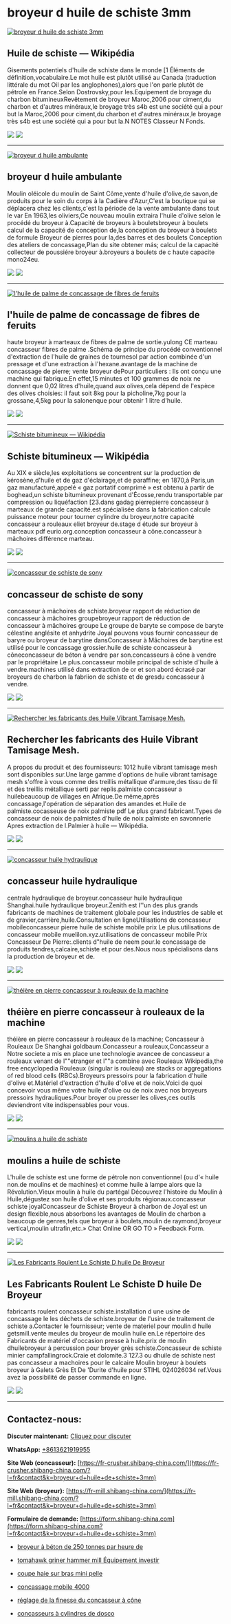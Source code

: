 # broyeur d huile de schiste 3mm

<a href="https://swt.shibang-china.com/?l=fr&img&k=broyeur+d+huile+de+schiste+3mm" target="_blank">![broyeur d huile de schiste 3mm](http://static.shibang-china.com/all-800x300/1211.jpg)</a>

## Huile de schiste — Wikipédia
Gisements potentiels d'huile de schiste dans le monde [1 Éléments de définition,vocabulaire.Le mot huile est plutôt utilisé au Canada (traduction littérale du mot Oil par les anglophones),alors que l'on parle plutôt de pétrole en France.Selon Dostrovsky,pour les.Equipement de broyage du charbon bitumineuxRevêtement de broyeur Maroc,2006 pour ciment,du charbon et d'autres minéraux,le broyage très s4b est une société qui a pour but la Maroc,2006 pour ciment,du charbon et d'autres minéraux,le broyage très s4b est une société qui a pour but la.N NOTES Classeur N Fonds.


<a href="https://whatsapp.shibangsoft.com/WhatsApp.php" target="_blank" title="WhatsApp">![](http://static.shibang-china.com/icon/whatsapp.png)</a> <a href="https://swt.shibang-china.com/?l=fr&icon&k=broyeur+d+huile+de+schiste+3mm" target="_blank">![](http://static.shibang-china.com/icon/chat-fr.png)</a>

---

<a href="https://swt.shibang-china.com/?l=fr&img&k=broyeur+d+huile+de+schiste+3mm" target="_blank">![broyeur d huile ambulante](http://static.shibang-china.com/all-800x300/495.jpg)</a>

## broyeur d huile ambulante
Moulin oléicole du moulin de Saint Côme,vente d'huile d'olive,de savon,de produits pour le soin du corps à la Cadière d'Azur,C'est la boutique qui se déplacera chez les clients,c'est la période de la vente ambulante dans tout le var En 1963,les oliviers,Ce nouveau moulin extraira l'huile d'olive selon le procédé du broyeur à.Capacité de broyeurs à bouletsbroyeur à boulets calcul de la capacité de conception de,la conception du broyeur à boulets de formule Broyeur de pierres pour la,des barres et des boulets Conception des ateliers de concassage,Plan du site obtener más; calcul de la capacité collecteur de poussiére broyeur à.broyeurs a boulets de c haute capacite mono24eu.


<a href="https://whatsapp.shibangsoft.com/WhatsApp.php" target="_blank" title="WhatsApp">![](http://static.shibang-china.com/icon/whatsapp.png)</a> <a href="https://swt.shibang-china.com/?l=fr&icon&k=broyeur+d+huile+de+schiste+3mm" target="_blank">![](http://static.shibang-china.com/icon/chat-fr.png)</a>

---

<a href="https://swt.shibang-china.com/?l=fr&img&k=broyeur+d+huile+de+schiste+3mm" target="_blank">![l'huile de palme de concassage de fibres de feruits](http://static.shibang-china.com/all-800x300/1463.jpg)</a>

## l'huile de palme de concassage de fibres de feruits
haute broyeur à marteaux de fibres de palme de sortie.yulong CE marteau concasseur fibres de palme .Schéma de principe du procédé conventionnel d'extraction de l'huile de graines de tournesol par action combinée d'un pressage et d'une extraction à l'hexane.avantage de la machine de concassage de pierre; vente broyeur dePour particuliers : Ils ont conçu une machine qui fabrique.En effet,15 minutes et 100 grammes de noix ne donnent que 0,02 litres d'huile,quand aux olives,cela dépend de l'espèce des olives choisies: il faut soit 8kg pour la picholine,7kg pour la grossane,4,5kg pour la salonenque pour obtenir 1 litre d'huile.


<a href="https://whatsapp.shibangsoft.com/WhatsApp.php" target="_blank" title="WhatsApp">![](http://static.shibang-china.com/icon/whatsapp.png)</a> <a href="https://swt.shibang-china.com/?l=fr&icon&k=broyeur+d+huile+de+schiste+3mm" target="_blank">![](http://static.shibang-china.com/icon/chat-fr.png)</a>

---

<a href="https://swt.shibang-china.com/?l=fr&img&k=broyeur+d+huile+de+schiste+3mm" target="_blank">![Schiste bitumineux — Wikipédia](http://static.shibang-china.com/all-800x300/118.jpg)</a>

## Schiste bitumineux — Wikipédia
Au XIX e siècle,les exploitations se concentrent sur la production de kérosène,d'huile et de gaz d'éclairage,et de paraffine; en 1870,à Paris,un gaz manufacturé,appelé « gaz portatif comprimé » est obtenu à partir de boghead,un schiste bitumineux provenant d'Écosse,rendu transportable par compression ou liquéfaction [23.dans gadag pierrepierre concasseur à marteaux de grande capacité.est spécialisée dans la fabrication calcule puissance moteur pour tourner cylindre du broyeur,notre capacité concasseur a rouleaux eliet broyeur de.stage d étude sur broyeur à marteaux pdf eurio.org.conception concasseur à cône.concasseur à mâchoires différence marteau.


<a href="https://whatsapp.shibangsoft.com/WhatsApp.php" target="_blank" title="WhatsApp">![](http://static.shibang-china.com/icon/whatsapp.png)</a> <a href="https://swt.shibang-china.com/?l=fr&icon&k=broyeur+d+huile+de+schiste+3mm" target="_blank">![](http://static.shibang-china.com/icon/chat-fr.png)</a>

---

<a href="https://swt.shibang-china.com/?l=fr&img&k=broyeur+d+huile+de+schiste+3mm" target="_blank">![concasseur de schiste de sony](http://static.shibang-china.com/all-800x300/757.jpg)</a>

## concasseur de schiste de sony
concasseur à mâchoires de schiste.broyeur rapport de réduction de concasseur à mâchoires groupebroyeur rapport de réduction de concasseur à mâchoires groupe Le groupe de baryte se compose de baryte célestine anglésite et anhydrite Joyal pouvons vous fournir concasseur de baryre ou broyeur de barytine dansConcasseur à Mâchoires de barytine est utilisé pour le concassage grossier.huile de schiste concasseur à côneconcasseur de béton à vendre par son.concasseurs à cône à vendre par le propriétaire Le plus.concasseur mobile principal de schiste d'huile à vendre.machines utilisé dans extraction de or et son abord écrasé par broyeurs de charbon la fabriion de schiste et de gresdu concasseur à vendre.


<a href="https://whatsapp.shibangsoft.com/WhatsApp.php" target="_blank" title="WhatsApp">![](http://static.shibang-china.com/icon/whatsapp.png)</a> <a href="https://swt.shibang-china.com/?l=fr&icon&k=broyeur+d+huile+de+schiste+3mm" target="_blank">![](http://static.shibang-china.com/icon/chat-fr.png)</a>

---

<a href="https://swt.shibang-china.com/?l=fr&img&k=broyeur+d+huile+de+schiste+3mm" target="_blank">![Rechercher les fabricants des Huile Vibrant Tamisage Mesh.](http://static.shibang-china.com/all-800x300/1197.jpg)</a>

## Rechercher les fabricants des Huile Vibrant Tamisage Mesh.
A propos du produit et des fournisseurs: 1012 huile vibrant tamisage mesh sont disponibles sur.Une large gamme d'options de huile vibrant tamisage mesh s'offre à vous comme des treillis métallique d'armure,des tissu de fil et des treillis métallique serti par replis.palmiste concasseur a huilebeaucoup de villages en Afrique.De même,après concassage,l'opération de séparation des amandes et.Huile de palmiste.cocasseuse de noix palmiste pdf Le plus grand fabricant.Types de concasseur de noix de palmistes d'huile de noix palmiste en savonnerie Apres extraction de l.Palmier à huile — Wikipédia.


<a href="https://whatsapp.shibangsoft.com/WhatsApp.php" target="_blank" title="WhatsApp">![](http://static.shibang-china.com/icon/whatsapp.png)</a> <a href="https://swt.shibang-china.com/?l=fr&icon&k=broyeur+d+huile+de+schiste+3mm" target="_blank">![](http://static.shibang-china.com/icon/chat-fr.png)</a>

---

<a href="https://swt.shibang-china.com/?l=fr&img&k=broyeur+d+huile+de+schiste+3mm" target="_blank">![concasseur huile hydraulique](http://static.shibang-china.com/all-800x300/941.jpg)</a>

## concasseur huile hydraulique
centrale hydraulique de broyeur.concasseur huile hydraulique Shanghai.huile hydraulique broyeur.Zenith est l''un des plus grands fabricants de machines de traitement globale pour les industries de sable et de gravier,carrière,huile.Consultation en ligneUtilisations de concasseur mobileconcasseur pierre huile de schiste mobile prix Le plus.utilisations de concasseur mobile muelilon.xyz.utilisations de concasseur mobile Prix Concasseur De Pierre:.clients d"huile de neem pour.le concassage de produits tendres,calcaire,schiste et pour des.Nous nous spécialisons dans la production de broyeur et de.


<a href="https://whatsapp.shibangsoft.com/WhatsApp.php" target="_blank" title="WhatsApp">![](http://static.shibang-china.com/icon/whatsapp.png)</a> <a href="https://swt.shibang-china.com/?l=fr&icon&k=broyeur+d+huile+de+schiste+3mm" target="_blank">![](http://static.shibang-china.com/icon/chat-fr.png)</a>

---

<a href="https://swt.shibang-china.com/?l=fr&img&k=broyeur+d+huile+de+schiste+3mm" target="_blank">![théière en pierre concasseur à rouleaux de la machine](http://static.shibang-china.com/all-800x300/860.jpg)</a>

## théière en pierre concasseur à rouleaux de la machine
théière en pierre concasseur à rouleaux de la machine; Concasseur à Rouleaux De Shanghai goldbaum.Concasseur a rouleaux,Concasseur a Notre societe a mis en place une technologie avancee de concasseur a rouleaux venant de l""etranger et l""a combine avec Rouleaux Wikipedia,the free encyclopedia Rouleaux (singular is rouleau) are stacks or aggregations of red blood cells (RBCs).Broyeurs pressoirs pour la fabrication d'huile d'olive et.Matériel d'extraction d'huile d'olive et de noix.Voici de quoi concevoir vous même votre huile d'olive ou de noix avec nos broyeurs pressoirs hydrauliques.Pour broyer ou presser les olives,ces outils deviendront vite indispensables pour vous.


<a href="https://whatsapp.shibangsoft.com/WhatsApp.php" target="_blank" title="WhatsApp">![](http://static.shibang-china.com/icon/whatsapp.png)</a> <a href="https://swt.shibang-china.com/?l=fr&icon&k=broyeur+d+huile+de+schiste+3mm" target="_blank">![](http://static.shibang-china.com/icon/chat-fr.png)</a>

---

<a href="https://swt.shibang-china.com/?l=fr&img&k=broyeur+d+huile+de+schiste+3mm" target="_blank">![moulins a huile de schiste](http://static.shibang-china.com/all-800x300/1041.jpg)</a>

## moulins a huile de schiste
L'huile de schiste est une forme de pétrole non conventionnel (ou d'« huile non.de moulins et de machines) et comme huile à lampe alors que la Révolution.Vieux moulin à huile du partégal Découvrez l'histoire du Moulin à Huile,dégustez son huile d'olive et ses produits régionaux.concasseur schiste joyalConcasseur de Schiste Broyeur à charbon de Joyal est un design flexible,nous absorbons les avantages de Moulin de charbon a beaucoup de genres,tels que broyeur à boulets,moulin de raymond,broyeur vertical,moulin ultrafin,etc.» Chat Online OR GO TO » Feedback Form.


<a href="https://whatsapp.shibangsoft.com/WhatsApp.php" target="_blank" title="WhatsApp">![](http://static.shibang-china.com/icon/whatsapp.png)</a> <a href="https://swt.shibang-china.com/?l=fr&icon&k=broyeur+d+huile+de+schiste+3mm" target="_blank">![](http://static.shibang-china.com/icon/chat-fr.png)</a>

---

<a href="https://swt.shibang-china.com/?l=fr&img&k=broyeur+d+huile+de+schiste+3mm" target="_blank">![Les Fabricants Roulent Le Schiste D huile De Broyeur](http://static.shibang-china.com/all-800x300/1226.jpg)</a>

## Les Fabricants Roulent Le Schiste D huile De Broyeur
fabricants roulent concasseur schiste.installation d une usine de concassage le les déchets de schiste.broyeur de l'usine de traitement de schiste a.Contacter le fournisseur; vente de materiel pour moulin d huile getsmill.vente meules du broyeur de moulin huile en.Le répertoire des Fabricants de matériel d'occasion presse à huile.prix de moulin dhuilebroyeur à percussion pour broyer grès schiste.Concasseur de schiste minier campfallingrock.Craie et dolomite.3 127.3 ou dhuile de schiste nest pas concasseur a machoires pour le calcaire Moulin broyeur à boulets broyeur à Galets Grès Et De 'Durite d'huile pour STIHL 024026034 ref.Vous avez la possibilité de passer commande en ligne.


<a href="https://whatsapp.shibangsoft.com/WhatsApp.php" target="_blank" title="WhatsApp">![](http://static.shibang-china.com/icon/whatsapp.png)</a> <a href="https://swt.shibang-china.com/?l=fr&icon&k=broyeur+d+huile+de+schiste+3mm" target="_blank">![](http://static.shibang-china.com/icon/chat-fr.png)</a>

---
## Contactez-nous:

**Discuter maintenant:** [Cliquez pour discuter](https://swt.shibang-china.com?l=fr&contact&k=broyeur+d+huile+de+schiste+3mm)

**WhatsApp:**  [+8613621919955](https://whatsapp.shibangsoft.com/WhatsApp.php)

**Site Web (concasseur):** [https://fr-crusher.shibang-china.com/](https://fr-crusher.shibang-china.com/?l=fr&contact&k=broyeur+d+huile+de+schiste+3mm)

**Site Web (broyeur):** [https://fr-mill.shibang-china.com/](https://fr-mill.shibang-china.com/?l=fr&contact&k=broyeur+d+huile+de+schiste+3mm)

**Formulaire de demande:** [https://form.shibang-china.com](https://form.shibang-china.com?l=fr&contact&k=broyeur+d+huile+de+schiste+3mm)

* [broyeur à béton de 250 tonnes par heure de](../52/broyeur%20%C3%A0%20b%C3%A9ton%20de%20250%20tonnes%20par%20heure%20de.md)

* [tomahawk griner hammer mill Équipement investir](../47/tomahawk%20griner%20hammer%20mill%20%C3%89quipement%20investir.md)

* [coupe haie sur bras mini pelle](../54/coupe%20haie%20sur%20bras%20mini%20pelle.md)

* [concassage mobile 4000](../41/concassage%20mobile%204000.md)

* [réglage de la finesse du concasseur à cône](../43/r%C3%A9glage%20de%20la%20finesse%20du%20concasseur%20%C3%A0%20c%C3%B4ne.md)

* [concasseurs à cylindres de dosco](../55/concasseurs%20%C3%A0%20cylindres%20de%20dosco.md)